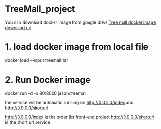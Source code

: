 # TreeMall_project

You can download docker image from google drive
[Tree mall docker image download url](https://drive.google.com/file/d/13s_NUqfvCGZAkxhP4mm3jmjC7intnaTE/view?usp=sharing)

# 1. load docker image from local file
docker load --input treemall.tar

# 2. Run Docker image 
docker run -d -p 80:8000 jason/treemall

the service will be automatic running on http://0.0.0.0/index and http://0.0.0.0/shorturl

http://0.0.0.0/index is the order list front-end project
http://0.0.0.0/shorturl is the short url service 
